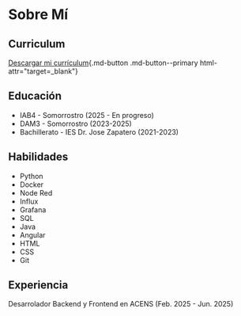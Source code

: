 # Sobre Mí

## Curriculum
[Descargar mi currículum](assets/curriculum.pdf){.md-button .md-button--primary html-attr="target=_blank"}

## Educación 
- IAB4 - Somorrostro (2025 - En progreso)
- DAM3 - Somorrostro (2023-2025)
- Bachillerato - IES Dr. Jose Zapatero (2021-2023)

## Habilidades
- Python
- Docker
- Node Red
- Influx
- Grafana
- SQL
- Java
- Angular
- HTML
- CSS
- Git

## Experiencia
Desarrolador Backend y Frontend en ACENS (Feb. 2025 - Jun. 2025)
